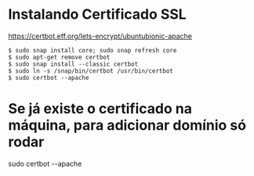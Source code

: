 # Instalando Certificado SSL
https://certbot.eff.org/lets-encrypt/ubuntubionic-apache

````
$ sudo snap install core; sudo snap refresh core
$ sudo apt-get remove certbot
$ sudo snap install --classic certbot
$ sudo ln -s /snap/bin/certbot /usr/bin/certbot
$ sudo certbot --apache
````


# Se já existe o certificado na máquina, para adicionar domínio só rodar
sudo certbot --apache
